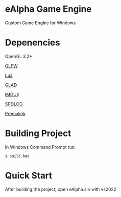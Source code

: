 # eAlpha Game Engine
 Custom Game Engine for Windows

# Depenencies 
 OpenGL 3.2+

 [GLFW]([https://github.com/glfw/glfw](https://github.com/jasoncnm/glfw/tree/c63d4601ad547be6b6559ec1e792ec3586ab47c2))

 [Lua](https://www.lua.org/)
 
 [GLAD](https://glad.dav1d.de/)
 
 [IMGUI]([https://github.com/ocornut/imgui](https://github.com/jasoncnm/imgui/tree/ce32353451f3cc1e92f2faff83a5c0c2877e08c4))\
 
 [SPDLOG](https://github.com/gabime/spdlog/tree/3335c380a08c5e0f5117a66622df6afdb3d74959)

 [Premake5](https://github.com/premake/premake-core)
 
# Building Project
 In Windows Command Prompt run:
 
    $ build.bat

# Quick Start
After building the project, open eAlpha.sln with vs2022
